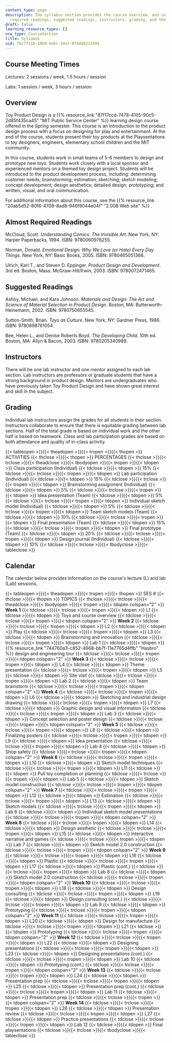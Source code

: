 ```yaml
---
content_type: page
description: The syllabus section provides the course overview, and information about
  required readings, suggested readings, instructors, grading, and the course calendar.
draft: false
learning_resource_types: []
ocw_type: CourseSection
title: Syllabus
uid: 7bc7f11b-10b0-de6c-34a7-8f4de6231944
---
```

## Course Meeting Times

Lectures: 2 sessions / week, 1.5 hours / session

Labs: 1 session / week, 3 hours / session

## Overview

Toy Product Design is a {{% resource_link "87f17ccd-7478-4105-90c5-2d85f435ca45" "MIT Public Service Center" %}} learning design course offered in the Spring semester. This course is an introduction to the product design process with a focus on designing for play and entertainment. At the end of the course, students present their toy products at the Playsentations to toy designers, engineers, elementary school children and the MIT community.

In this course, students work in small teams of 5-6 members to design and prototype new toys. Students work closely with a local sponsor and experienced mentors on a themed toy design project. Students will be introduced to the product development process, including: determining customer needs; brainstorming; estimation; sketching; sketch modeling; concept development; design aesthetics; detailed design; prototyping; and written, visual, and oral communication.

For additional information about this course, see the {{% resource_link "20ab5d52-80f6-4708-8ad8-946f9044e04f" "2.00B Web site" %}} .

## Almost Required Readings

McCloud, Scott. *Understanding Comics: The Invisible Art*. New York, NY: Harper Paperbacks, 1994. ISBN: 9780060976255.

Norman, Donald. *Emotional Design: Why We Love (or Hate) Every Day Things*. New York, NY: Basic Books, 2005. ISBN: 9780465051366.

Ulrich, Karl T., and Steven D. Eppinger. *Product Design and Development*. 3rd ed. Boston, Mass: McGraw-Hill/Irwin, 2003. ISBN: 9780072471465.

## Suggested Readings

Ashby, Michael, and Kara Johnson. *Materials and Design: The Art and Science of Material Selection in Product Design*. Boston, MA: Butterworth-Heinemann, 2002. ISBN: 9780750655545.

Sutton-Smith, Brian. *Toys as Culture*. New York, NY: Gardner Press, 1986. ISBN: 9780898761054.

Bee, Helen L., and Denise Roberts Boyd. *The Developing Child*. 10th ed. Boston, MA: Allyn & Bacon, 2003. ISBN: 9780205340989.

## Instructors

There will be one lab instructor and one mentor assigned to each lab section. Lab instructors are professors or graduate students that have a strong background in product design. Mentors are undergraduates who have previously taken Toy Product Design and have shown great interest and skill in the subject.

## Grading

Individual lab instructors assign the grades for all students in their section. Instructors collaborate to ensure that there is equitable grading between lab sections. Half of the total grade is based on individual work and the other half is based on teamwork. Class and lab participation grades are based on both attendance and quality of in-class activity.

{{< tableopen >}}{{< theadopen >}}{{< tropen >}}{{< thopen >}}
ACTIVITIES
{{< thclose >}}{{< thopen >}}
PERCENTAGES
{{< thclose >}}{{< trclose >}}{{< theadclose >}}{{< tbodyopen >}}{{< tropen >}}{{< tdopen >}}
Class participation (Individual)
{{< tdclose >}}{{< tdopen >}}
15%
{{< tdclose >}}{{< trclose >}}{{< tropen >}}{{< tdopen >}}
Lab participation (Individual)
{{< tdclose >}}{{< tdopen >}}
15%
{{< tdclose >}}{{< trclose >}}{{< tropen >}}{{< tdopen >}}
Brainstorming assignment (Individual)
{{< tdclose >}}{{< tdopen >}}
5%
{{< tdclose >}}{{< trclose >}}{{< tropen >}}{{< tdopen >}}
Idea presentation (Team)
{{< tdclose >}}{{< tdopen >}}
5%
{{< tdclose >}}{{< trclose >}}{{< tropen >}}{{< tdopen >}}
Individual sketch model (Individual)
{{< tdclose >}}{{< tdopen >}}
5%
{{< tdclose >}}{{< trclose >}}{{< tropen >}}{{< tdopen >}}
Team sketch models (Team)
{{< tdclose >}}{{< tdopen >}}
10%
{{< tdclose >}}{{< trclose >}}{{< tropen >}}{{< tdopen >}}
Final presentation (Team)
{{< tdclose >}}{{< tdopen >}}
15%
{{< tdclose >}}{{< trclose >}}{{< tropen >}}{{< tdopen >}}
Final prototype (Team)
{{< tdclose >}}{{< tdopen >}}
20%
{{< tdclose >}}{{< trclose >}}{{< tropen >}}{{< tdopen >}}
Design journal (Individual)
{{< tdclose >}}{{< tdopen >}}
10%
{{< tdclose >}}{{< trclose >}}{{< tbodyclose >}}{{< tableclose >}}

## Calendar

The calendar below provides information on the course's lecture (L) and lab (Lab) sessions.

{{< tableopen >}}{{< theadopen >}}{{< tropen >}}{{< thopen >}}
SES #
{{< thclose >}}{{< thopen >}}
TOPICS
{{< thclose >}}{{< trclose >}}{{< theadclose >}}{{< tbodyopen >}}{{< tropen >}}{{< tdopen colspan="2" >}}
**Week 1**
{{< tdclose >}}{{< trclose >}}{{< tropen >}}{{< tdopen >}}
L1
{{< tdclose >}}{{< tdopen >}}
Toys and course overview
{{< tdclose >}}{{< trclose >}}{{< tropen >}}{{< tdopen colspan="2" >}}
**Week 2**
{{< tdclose >}}{{< trclose >}}{{< tropen >}}{{< tdopen >}}
L2
{{< tdclose >}}{{< tdopen >}}
Play
{{< tdclose >}}{{< trclose >}}{{< tropen >}}{{< tdopen >}}
L3
{{< tdclose >}}{{< tdopen >}}
Brainstorming and innovation
{{< tdclose >}}{{< trclose >}}{{< tropen >}}{{< tdopen >}}
Lab 1
{{< tdclose >}}{{< tdopen >}}
{{% resource_link "744760a3-c852-4668-bb7f-11e7765d4ffb" "Hasbro" %}} design and engineering tour
{{< tdclose >}}{{< trclose >}}{{< tropen >}}{{< tdopen colspan="2" >}}
**Week 3**
{{< tdclose >}}{{< trclose >}}{{< tropen >}}{{< tdopen >}}
L4
{{< tdclose >}}{{< tdopen >}}
Theme presentation
{{< tdclose >}}{{< trclose >}}{{< tropen >}}{{< tdopen >}}
L5
{{< tdclose >}}{{< tdopen >}}
Site visit
{{< tdclose >}}{{< trclose >}}{{< tropen >}}{{< tdopen >}}
Lab 2
{{< tdclose >}}{{< tdopen >}}
Team brainstorm
{{< tdclose >}}{{< trclose >}}{{< tropen >}}{{< tdopen colspan="2" >}}
**Week 4**
{{< tdclose >}}{{< trclose >}}{{< tropen >}}{{< tdopen >}}
L6
{{< tdclose >}}{{< tdopen >}}
Sketching and industrial design drawing
{{< tdclose >}}{{< trclose >}}{{< tropen >}}{{< tdopen >}}
L7
{{< tdclose >}}{{< tdopen >}}
Graphic design and visual information
{{< tdclose >}}{{< trclose >}}{{< tropen >}}{{< tdopen >}}
Lab 3
{{< tdclose >}}{{< tdopen >}}
Concept selection and poster design
{{< tdclose >}}{{< trclose >}}{{< tropen >}}{{< tdopen colspan="2" >}}
**Week 5**
{{< tdclose >}}{{< trclose >}}{{< tropen >}}{{< tdopen >}}
L8
{{< tdclose >}}{{< tdopen >}}
Finalizing posters
{{< tdclose >}}{{< trclose >}}{{< tropen >}}{{< tdopen >}}
L9
{{< tdclose >}}{{< tdopen >}}
Idea presentation
{{< tdclose >}}{{< trclose >}}{{< tropen >}}{{< tdopen >}}
Lab 4
{{< tdclose >}}{{< tdopen >}}
Shop safety
{{< tdclose >}}{{< trclose >}}{{< tropen >}}{{< tdopen colspan="2" >}}
**Week 6**
{{< tdclose >}}{{< trclose >}}{{< tropen >}}{{< tdopen >}}
L10
{{< tdclose >}}{{< tdopen >}}
Sketch model techniques
{{< tdclose >}}{{< trclose >}}{{< tropen >}}{{< tdopen >}}
L11
{{< tdclose >}}{{< tdopen >}}
Pull toy completion or planning
{{< tdclose >}}{{< trclose >}}{{< tropen >}}{{< tdopen >}}
Lab 5
{{< tdclose >}}{{< tdopen >}}
Sketch model construction
{{< tdclose >}}{{< trclose >}}{{< tropen >}}{{< tdopen colspan="2" >}}
**Week 7**
{{< tdclose >}}{{< trclose >}}{{< tropen >}}{{< tdopen >}}
L12
{{< tdclose >}}{{< tdopen >}}
Estimation
{{< tdclose >}}{{< trclose >}}{{< tropen >}}{{< tdopen >}}
L13
{{< tdclose >}}{{< tdopen >}}
Sketch models
{{< tdclose >}}{{< trclose >}}{{< tropen >}}{{< tdopen >}}
Lab 6
{{< tdclose >}}{{< tdopen >}}
Individual sketch model presentations
{{< tdclose >}}{{< trclose >}}{{< tropen >}}{{< tdopen colspan="2" >}}
**Week 8**
{{< tdclose >}}{{< trclose >}}{{< tropen >}}{{< tdopen >}}
L14
{{< tdclose >}}{{< tdopen >}}
Design aesthetic
{{< tdclose >}}{{< trclose >}}{{< tropen >}}{{< tdopen >}}
L15
{{< tdclose >}}{{< tdopen >}}
Interactive narrative and games
{{< tdclose >}}{{< trclose >}}{{< tropen >}}{{< tdopen >}}
Lab 7
{{< tdclose >}}{{< tdopen >}}
Sketch model 2.0 construction
{{< tdclose >}}{{< trclose >}}{{< tropen >}}{{< tdopen colspan="2" >}}
**Week 9**
{{< tdclose >}}{{< trclose >}}{{< tropen >}}{{< tdopen >}}
L16
{{< tdclose >}}{{< tdopen >}}
Plastic
{{< tdclose >}}{{< trclose >}}{{< tropen >}}{{< tdopen >}}
L17
{{< tdclose >}}{{< tdopen >}}
Plastic (cont.)
{{< tdclose >}}{{< trclose >}}{{< tropen >}}{{< tdopen >}}
Lab 8
{{< tdclose >}}{{< tdopen >}}
Sketch model 2.0 construction
{{< tdclose >}}{{< trclose >}}{{< tropen >}}{{< tdopen colspan="2" >}}
**Week 10**
{{< tdclose >}}{{< trclose >}}{{< tropen >}}{{< tdopen >}}
L18
{{< tdclose >}}{{< tdopen >}}
Design consulting
{{< tdclose >}}{{< trclose >}}{{< tropen >}}{{< tdopen >}}
L19
{{< tdclose >}}{{< tdopen >}}
Design consulting (cont.)
{{< tdclose >}}{{< trclose >}}{{< tropen >}}{{< tdopen >}}
Lab 9
{{< tdclose >}}{{< tdopen >}}
Prototyping
{{< tdclose >}}{{< trclose >}}{{< tropen >}}{{< tdopen colspan="2" >}}
**Week 11**
{{< tdclose >}}{{< trclose >}}{{< tropen >}}{{< tdopen >}}
L20
{{< tdclose >}}{{< tdopen >}}
Design for manufacture
{{< tdclose >}}{{< trclose >}}{{< tropen >}}{{< tdopen >}}
L21
{{< tdclose >}}{{< tdopen >}}
Prototyping
{{< tdclose >}}{{< trclose >}}{{< tropen >}}{{< tdopen colspan="2" >}}
**Week 12**
{{< tdclose >}}{{< trclose >}}{{< tropen >}}{{< tdopen >}}
L22
{{< tdclose >}}{{< tdopen >}}
Designing presentations
{{< tdclose >}}{{< trclose >}}{{< tropen >}}{{< tdopen >}}
L23
{{< tdclose >}}{{< tdopen >}}
Designing presentations (cont.)
{{< tdclose >}}{{< trclose >}}{{< tropen >}}{{< tdopen >}}
Lab 10
{{< tdclose >}}{{< tdopen >}}
Prototyping (cont.)
{{< tdclose >}}{{< trclose >}}{{< tropen >}}{{< tdopen colspan="2" >}}
**Week 13**
{{< tdclose >}}{{< trclose >}}{{< tropen >}}{{< tdopen >}}
L24
{{< tdclose >}}{{< tdopen >}}
Presentation prep
{{< tdclose >}}{{< trclose >}}{{< tropen >}}{{< tdopen >}}
L25
{{< tdclose >}}{{< tdopen >}}
Presentation prep (cont.)
{{< tdclose >}}{{< trclose >}}{{< tropen >}}{{< tdopen >}}
Lab 11
{{< tdclose >}}{{< tdopen >}}
Presentation prep
{{< tdclose >}}{{< trclose >}}{{< tropen >}}{{< tdopen colspan="2" >}}
**Week 14**
{{< tdclose >}}{{< trclose >}}{{< tropen >}}{{< tdopen >}}
L26
{{< tdclose >}}{{< tdopen >}}
Presentation review
{{< tdclose >}}{{< trclose >}}{{< tropen >}}{{< tdopen >}}
L27
{{< tdclose >}}{{< tdopen >}}
Practice presentations
{{< tdclose >}}{{< trclose >}}{{< tropen >}}{{< tdopen >}}
Lab 12
{{< tdclose >}}{{< tdopen >}}
Final playsentations
{{< tdclose >}}{{< trclose >}}{{< tbodyclose >}}{{< tableclose >}}